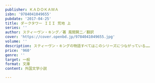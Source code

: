 ```yaml
---
publisher: ＫＡＤＯＫＡＷＡ
isbn: '9784041049655'
pubdate: '2017-04-25'
title: ダークタワー ＩＩＩ 荒地 上
series: ''
author: スティーヴン・キング／著 風間賢二／翻訳
cover: 'https://cover.openbd.jp/9784041049655.jpg'
volume: ''
description: スティーヴン・キングの物語すべてはこのシリーズにつながっている……
price: '960'
genre: ''
target: 一般
format: 文庫
content: 外国文学小説

---
```

